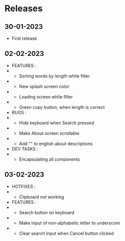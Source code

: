 # Releases

## 30-01-2023

- First release

## 02-02-2023

- FEATURES :
- - Sorting words by length while filter
- - New splash screen color
- - Loading screen while filter
- - Green copy button, when length is correct
- BUGS :
- - Hide keyboard when Search pressed
- - Make About screen scrollable
- - Add "" to english about descriptions
- DEV TASKS :
- - Encapsulating all components

## 03-02-2023

- HOTFIXES :
- - Clipboard not working
- FEATURES :
- - Search button on keyboard
- - Make input of non-alphabetic letter to underscore
- - Clear search input when Cancel button clicked